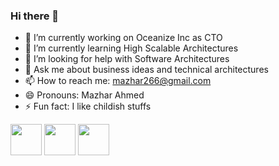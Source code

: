### Hi there 👋

- 🔭 I’m currently working on Oceanize Inc as CTO
- 🌱 I’m currently learning High Scalable Architectures
- 🤔 I’m looking for help with Software Architectures
- 💬 Ask me about business ideas and technical architectures
- 📫 How to reach me: mazhar266@gmail.com
- 😄 Pronouns: Mazhar Ahmed
- ⚡ Fun fact: I like childish stuffs

<img src="https://img.icons8.com/dusk/64/000000/python.png" height="50" />
<img src="https://img.icons8.com/color/96/000000/ruby-programming-language.png" height="50" />
<img src="https://img.icons8.com/color/96/000000/c-programming.png" height="50" />
